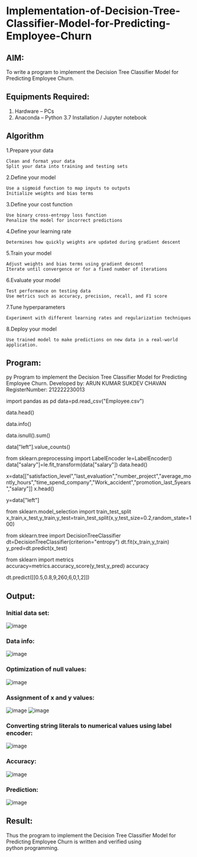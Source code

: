 # Implementation-of-Decision-Tree-Classifier-Model-for-Predicting-Employee-Churn

## AIM:
To write a program to implement the Decision Tree Classifier Model for Predicting Employee Churn.

## Equipments Required:
1. Hardware – PCs
2. Anaconda – Python 3.7 Installation / Jupyter notebook

## Algorithm

1.Prepare your data

    Clean and format your data
    Split your data into training and testing sets

2.Define your model

    Use a sigmoid function to map inputs to outputs
    Initialize weights and bias terms

3.Define your cost function

    Use binary cross-entropy loss function
    Penalize the model for incorrect predictions

4.Define your learning rate

    Determines how quickly weights are updated during gradient descent

5.Train your model

    Adjust weights and bias terms using gradient descent
    Iterate until convergence or for a fixed number of iterations

6.Evaluate your model

    Test performance on testing data
    Use metrics such as accuracy, precision, recall, and F1 score

7.Tune hyperparameters

    Experiment with different learning rates and regularization techniques

8.Deploy your model

    Use trained model to make predictions on new data in a real-world application.

## Program:
py
Program to implement the Decision Tree Classifier Model for Predicting Employee Churn.
Developed by: ARUN KUMAR SUKDEV CHAVAN
RegisterNumber: 212222230013


import pandas as pd
data=pd.read_csv("Employee.csv")

data.head()

data.info()

data.isnull().sum()

data["left"].value_counts()

from sklearn.preprocessing import LabelEncoder
le=LabelEncoder()
data["salary"]=le.fit_transform(data["salary"])
data.head()

x=data[["satisfaction_level","last_evaluation","number_project","average_montly_hours","time_spend_company","Work_accident","promotion_last_5years","salary"]]
x.head()

y=data["left"]

from sklearn.model_selection import train_test_split
x_train,x_test,y_train,y_test=train_test_split(x,y,test_size=0.2,random_state=100)

from sklearn.tree import DecisionTreeClassifier
dt=DecisionTreeClassifier(criterion="entropy")
dt.fit(x_train,y_train)
y_pred=dt.predict(x_test)

from sklearn import metrics
accuracy=metrics.accuracy_score(y_test,y_pred)
accuracy

dt.predict([[0.5,0.8,9,260,6,0,1,2]])

## Output:
### Initial data set:

![image](https://github.com/Yogeshvar005/Implementation-of-Decision-Tree-Classifier-Model-for-Predicting-Employee-Churn/assets/113497367/cfd0dcc8-a05a-4667-bf00-df32c726d6fe)
### Data info:

![image](https://github.com/Yogeshvar005/Implementation-of-Decision-Tree-Classifier-Model-for-Predicting-Employee-Churn/assets/113497367/1f784783-3223-41e3-b45a-f55168d37536)
### Optimization of null values:

![image](https://github.com/Yogeshvar005/Implementation-of-Decision-Tree-Classifier-Model-for-Predicting-Employee-Churn/assets/113497367/8003d2b0-c5ac-4c21-a612-b418d155a84e)
### Assignment of x and y values:

![image](https://github.com/Yogeshvar005/Implementation-of-Decision-Tree-Classifier-Model-for-Predicting-Employee-Churn/assets/113497367/0f8d9936-9839-49fb-9135-1629166a4dcc)
![image](https://github.com/Yogeshvar005/Implementation-of-Decision-Tree-Classifier-Model-for-Predicting-Employee-Churn/assets/113497367/6679ef6f-9dcf-4519-a7ce-80e914ea8d4d)
### Converting string literals to numerical values using label encoder:

![image](https://github.com/Yogeshvar005/Implementation-of-Decision-Tree-Classifier-Model-for-Predicting-Employee-Churn/assets/113497367/4046c60c-d6be-48ad-a10f-310eb1a02e4f)
### Accuracy:
![image](https://github.com/Yogeshvar005/Implementation-of-Decision-Tree-Classifier-Model-for-Predicting-Employee-Churn/assets/113497367/15dea803-21d5-470c-9e49-8b3693d99391)
### Prediction:
![image](https://github.com/Yogeshvar005/Implementation-of-Decision-Tree-Classifier-Model-for-Predicting-Employee-Churn/assets/113497367/d833d4d1-004b-42ae-b790-dcd450b6651e)

## Result:
Thus the program to implement the  Decision Tree Classifier Model for Predicting Employee Churn is written and verified using python programming.

